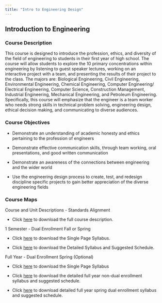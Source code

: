 ```yaml
---
title: "Intro to Engineering Design"
---
```


## Introduction to Engineering

### **Course Description**

This course is designed to introduce the profession, ethics, and diversity of the field of engineering to students in their first year of high school. The course will allow students to explore the 10 primary concentrations within engineering by listening to guest speaker lectures, working on an interactive project with a team, and presenting the results of their project to the class. The majors are: Biological Engineering, Civil Engineering, Environmental Engineering, Chemical Engineering, Computer Engineering/ Electrical Engineering, Computer Science, Construction Management, Industrial Engineering, Mechanical Engineering, and Petroleum Engineering. Specifically, this course will emphasize that the engineer is a team worker who needs strong skills in technical problem solving, engineering design, ethical decision making, and communicating to diverse audiences.

### Course Objectives

- Demonstrate an understanding of academic honesty and ethics pertaining to the profession of engineers

- Demonstrate effective communication skills, through team working, oral presentations, and good written communication

- Demonstrate an awareness of the connections between engineering and the wider world

- Use the engineering design process to create, test, and redesign discipline specific projects to gain better appreciation of the diverse engineering fields

### Course Maps

Course and Unit Descriptions - Standards Alignment

- Click <a href="https://docs.google.com/document/d/1qKn_ArctbJpHPSZX6nTyeFJkkW2HtYdrRkhN1IVs7rE/edit?usp=sharing" target="_blank">here</a> to download the full course description.

1 Semester - Dual Enrollment Fall or Spring

- Click <a href="https://docs.google.com/document/d/1f0tv4p20FIVATXXZnoKQn-Xm0qaV0bYnNMFl-Xn9tDM/edit?usp=sharing" target="_blank">here</a> to download the Single Page Syllabus.

- Click <a href="https://docs.google.com/document/d/1OmKO2G_Bi2obwh_d89V4zATJ9JIjU-Xp5bsfJ3TSssA/edit?usp=sharing" target="_blank">here</a> to download the Detailed Syllabus and Suggested Schedule.

Full Year - Dual Enrollment Spring (Optional)

- Click <a href="https://docs.google.com/document/d/1IaJtXN7tI5c0npKQMWH2BtruQP6953iaudqw9GwQdeA/edit?usp=sharing" target="_blank">here</a> to download the Single Page Syllabus

- Click <a href="https://docs.google.com/document/d/1ZA6fD7K748O5fXYUnPu0G9xCSVBfQQ5VnojpHFYD8Is/edit?usp=sharing" target="_blank">here</a> to download the detailed full year non-dual enrollment syllabus and suggested schedule.

- Click <a href="https://docs.google.com/document/d/1UrqvJ2mWUgIVtrrKdG_QnhWQ-IYeesOl8k8U2HwBnmQ/edit?usp=sharing" target="_blank">here</a> to download detailed full year spring dual enrollment syllabus and suggested schedule.
